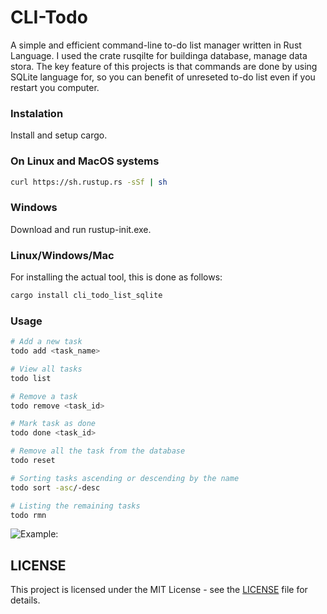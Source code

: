 # CLI-Todo
A simple and efficient command-line to-do list manager written in Rust Language. I used the crate rusqilte for buildinga database, manage data stora. The key feature of this projects is that commands are done by using SQLite language for, so you can benefit of unreseted to-do list even if you restart you computer.
### Instalation
Install and setup cargo. 
### On Linux and MacOS systems 
```bash
curl https://sh.rustup.rs -sSf | sh
```
### Windows
Download and run rustup-init.exe.

### Linux/Windows/Mac 
For installing the actual tool, this is done as follows:
```bash 
cargo install cli_todo_list_sqlite
```

### Usage
```bash 
# Add a new task
todo add <task_name>

# View all tasks
todo list 

# Remove a task
todo remove <task_id> 

# Mark task as done 
todo done <task_id>

# Remove all the task from the database
todo reset 

# Sorting tasks ascending or descending by the name 
todo sort -asc/-desc

# Listing the remaining tasks 
todo rmn
``` 

![Example:](videos/output.gif)


## LICENSE
This project is licensed under the MIT License - see the [LICENSE](LICENSE) file for details.
